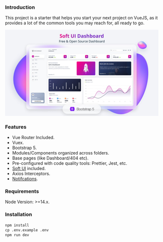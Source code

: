 ### Introduction

This project is a starter that helps you start your next project on VueJS, as it provides a lot of the common tools you may reach for, all ready to go.

![preview.png](preview.jpeg)

### Features

- Vue Router Included.
- Vuex.
- Bootstrap 5.
- Modules/Components organized across folders.
- Base pages (like Dashboard/404 etc).
- Pre-configured with code quality tools: Prettier, Jest, etc.
- [Soft UI](https://github.com/creativetimofficial/soft-ui-dashboard) included.
- Axios Interceptors.
- [Notifcations](https://github.com/dafcoe/vue-notification).

### Requirements

Node Version: >=14.x.

### Installation

```console
npm install
cp .env.example .env
npm run dev
```
